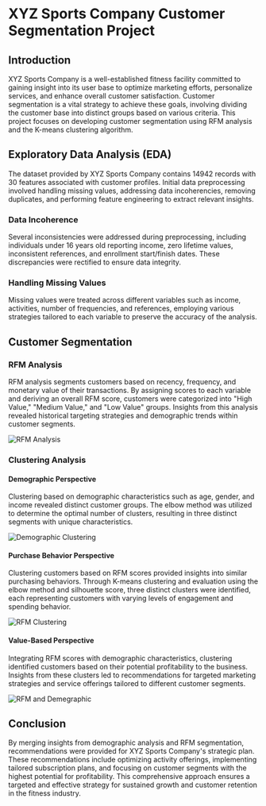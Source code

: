 # XYZ Sports Company Customer Segmentation Project

## Introduction

XYZ Sports Company is a well-established fitness facility committed to gaining insight into its user base to optimize marketing efforts, personalize services, and enhance overall customer satisfaction. Customer segmentation is a vital strategy to achieve these goals, involving dividing the customer base into distinct groups based on various criteria. This project focuses on developing customer segmentation using RFM analysis and the K-means clustering algorithm.

## Exploratory Data Analysis (EDA)

The dataset provided by XYZ Sports Company contains 14942 records with 30 features associated with customer profiles. Initial data preprocessing involved handling missing values, addressing data incoherencies, removing duplicates, and performing feature engineering to extract relevant insights.

### Data Incoherence

Several inconsistencies were addressed during preprocessing, including individuals under 16 years old reporting income, zero lifetime values, inconsistent references, and enrollment start/finish dates. These discrepancies were rectified to ensure data integrity.

### Handling Missing Values

Missing values were treated across different variables such as income, activities, number of frequencies, and references, employing various strategies tailored to each variable to preserve the accuracy of the analysis.

## Customer Segmentation

### RFM Analysis

RFM analysis segments customers based on recency, frequency, and monetary value of their transactions. By assigning scores to each variable and deriving an overall RFM score, customers were categorized into "High Value," "Medium Value," and "Low Value" groups. Insights from this analysis revealed historical targeting strategies and demographic trends within customer segments.

![RFM Analysis](https://github.com/DiogoPimenta26/XYZ-Sports-Company-Data-Mining-Project/assets/148448280/f7b6032d-355d-4dda-a4ba-3d0941a29c0c)

### Clustering Analysis

#### Demographic Perspective

Clustering based on demographic characteristics such as age, gender, and income revealed distinct customer groups. The elbow method was utilized to determine the optimal number of clusters, resulting in three distinct segments with unique characteristics.

![Demographic Clustering](https://github.com/DiogoPimenta26/XYZ-Sports-Company-Data-Mining-Project/assets/148448280/c2c76d9f-77ba-4661-8a31-2e7ea7dde8bc)

#### Purchase Behavior Perspective

Clustering customers based on RFM scores provided insights into similar purchasing behaviors. Through K-means clustering and evaluation using the elbow method and silhouette score, three distinct clusters were identified, each representing customers with varying levels of engagement and spending behavior.


![RFM Clustering](https://github.com/DiogoPimenta26/XYZ-Sports-Company-Data-Mining-Project/assets/148448280/ad0e0ea6-281d-4c96-aec0-8725556bc31b)

#### Value-Based Perspective

Integrating RFM scores with demographic characteristics, clustering identified customers based on their potential profitability to the business. Insights from these clusters led to recommendations for targeted marketing strategies and service offerings tailored to different customer segments.

![RFM and Demegraphic](https://github.com/DiogoPimenta26/XYZ-Sports-Company-Data-Mining-Project/assets/148448280/e71ea80c-0020-401e-aeaa-189701ab5b6f)

## Conclusion

By merging insights from demographic analysis and RFM segmentation, recommendations were provided for XYZ Sports Company's strategic plan. These recommendations include optimizing activity offerings, implementing tailored subscription plans, and focusing on customer segments with the highest potential for profitability. This comprehensive approach ensures a targeted and effective strategy for sustained growth and customer retention in the fitness industry.
